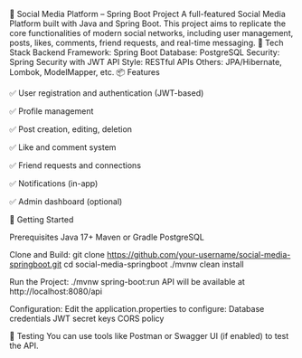📱 Social Media Platform – Spring Boot Project
A full-featured Social Media Platform built with Java and Spring Boot. This project aims to replicate the core functionalities of modern social networks, including user management, posts, likes, comments, friend requests, and real-time messaging.
🔧 Tech Stack
Backend Framework: Spring Boot
Database: PostgreSQL
Security: Spring Security with JWT
API Style: RESTful APIs
Others: JPA/Hibernate, Lombok, ModelMapper, etc.
📦 Features

✅ User registration and authentication (JWT-based)

✅ Profile management

✅ Post creation, editing, deletion

✅ Like and comment system

✅ Friend requests and connections

✅ Notifications (in-app)

✅ Admin dashboard (optional)

🚀 Getting Started

Prerequisites
Java 17+
Maven or Gradle
PostgreSQL 

Clone and Build:
git clone https://github.com/your-username/social-media-springboot.git
cd social-media-springboot
./mvnw clean install

Run the Project:
./mvnw spring-boot:run
API will be available at http://localhost:8080/api

Configuration:
Edit the application.properties to configure:
Database credentials
JWT secret keys
CORS policy

🧪 Testing
You can use tools like Postman or Swagger UI (if enabled) to test the API.
